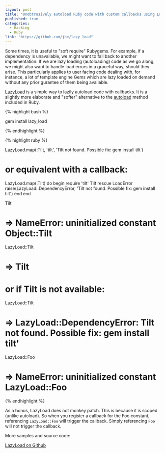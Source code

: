 ```yaml
---
layout: post
title: "Unobtrusively autoload Ruby code with custom callbacks using LazyLoad"
published: true
categories:
  - Hacking
  - Ruby
link: "https://github.com/jbe/lazy_load"
---
```


Some times, it is useful to "soft require" Rubygems. For example, if a dependency is unavailable, we might want to fall back to another implementation. If we are lazy loading (autoloading) code as we go along, we might also want to handle load errors in a graceful way, should they arise. This particularly applies to user facing code dealing with, for instance, a lot of template engine Gems which are lazy loaded on demand without any prior gurantee of them being available.

[LazyLoad](https://github.com/jbe/lazy_load) is a simple way to lazily autoload code with callbacks. It is a slightly more elaborate and "softer" alternative to the [autoload](http://ruby-doc.org/core/classes/Module.html#M000443) method included in Ruby.

{% highlight bash %}

gem install lazy_load

{% endhighlight %}

{% highlight ruby %}

  LazyLoad.map(:Tilt, 'tilt',
    'Tilt not found. Possible fix: gem install tilt')

  # or equivalent with a callback:

  LazyLoad.map(:Tilt) do
    begin
      require 'tilt'
      Tilt
    rescue LoadError
      raise(LazyLoad::DependencyError,
        'Tilt not found. Possible fix: gem install tilt')
    end
  end

  Tilt
  # => NameError: uninitialized constant Object::Tilt

  LazyLoad::Tilt
  # => Tilt

  # or if Tilt is not available:
  LazyLoad::Tilt
  # => LazyLoad::DependencyError: Tilt not found. Possible fix: gem install tilt'

  LazyLoad::Foo
  # => NameError: uninitialized constant LazyLoad::Foo

{% endhighlight %}

As a bonus, LazyLoad does not monkey patch. This is because it is scoped (unlike autoload). So when you register a callback for the Foo constant, referencing `LazyLoad::Foo` will trigger the callback. Simply referencing `Foo` will not trigger the callback.

More samples and source code:

[LazyLoad on Github](https://github.com/jbe/lazy_load)
